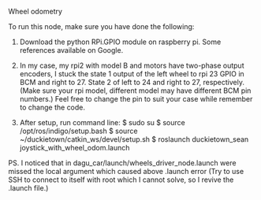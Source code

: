 Wheel odometry

To run this node, make sure you have done the following:

1. Download the python RPi.GPIO module on raspberry pi. Some references available on Google.

2. In my case, my rpi2 with model B and motors have two-phase output encoders, I stuck the state 1 output of the left wheel to rpi 23 GPIO in BCM and right to 27. State 2 of left to 24 and right to 27, respectively. (Make sure your rpi model, different model may have different BCM pin numbers.) Feel free to change the pin to suit your case while remember to change the code.

3. After setup, run command line: 
   $ sudo su
   $ source /opt/ros/indigo/setup.bash
   $ source ~/duckietown/catkin_ws/devel/setup.sh
   $ roslaunch duckietown_sean joystick_with_wheel_odom.launch
   
PS. I noticed that in dagu_car/launch/wheels_driver_node.launch were missed the local argument which caused above .launch error (Try to use SSH to connect to itself with root which I cannot solve, so I revive the .launch file.)

